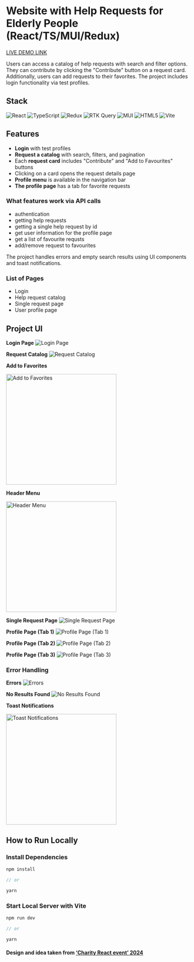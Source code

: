 # Website with Help Requests for Elderly People (React/TS/MUI/Redux)

[LIVE DEMO LINK](https://help-requests-app.netlify.app/)

Users can access a catalog of help requests with search and filter options. They can contribute by clicking the "Contribute" button on a request card. Additionally, users can add requests to their favorites. The project includes login functionality via test profiles.

## Stack

![React](https://img.shields.io/badge/react-%2320232a.svg?style=for-the-badge&logo=react&logoColor=%2361DAFB)
![TypeScript](https://img.shields.io/badge/TypeScript-007ACC?style=for-the-badge&logo=typescript&logoColor=white)
![Redux](https://img.shields.io/badge/Redux-593D88?style=for-the-badge&logo=redux&logoColor=white)
![RTK Query](https://img.shields.io/badge/RTK%20Query-9925ec?style=for-the-badge&logo=redux)
![MUI](https://img.shields.io/badge/Material%20UI-007FFF?style=for-the-badge&logo=mui&logoColor=white)
![HTML5](https://img.shields.io/badge/html5-%23E34F26.svg?style=for-the-badge&logo=html5&logoColor=white)
![Vite](https://img.shields.io/badge/vite-%23646CFF.svg?style=for-the-badge&logo=vite&logoColor=white)

## Features

- **Login** with test profiles
- **Request a catalog** with search, filters, and pagination
- Each **request card** includes "Contribute" and "Add to Favourites" buttons
- Clicking on a card opens the request details page
- **Profile menu** is available in the navigation bar
- **The profile page** has a tab for favorite requests

### What features work via API calls

- authentication
- getting help requests
- getting a single help request by id
- get user information for the profile page
- get a list of favourite requsts
- add/remove request to favourites

The project handles errors and empty search results using UI components and toast notifications.

### List of Pages

- Login
- Help request catalog
- Single request page
- User profile page

## Project UI

**Login Page**
<img alt='Login Page' src='./src/assets/forReadme/1-Login.webp'>

**Request Catalog**
<img alt='Request Catalog' src='./src/assets/forReadme/2-Requests-Catalog.webp'>

**Add to Favorites**

<img alt='Add to Favorites' width='300' src='./src/assets/forReadme/2.2-Add-Favourote.webp'>

**Header Menu**

<img alt='Header Menu' width='300' src='./src/assets/forReadme/3.3-Menu.webp'>

**Single Request Page**
<img alt='Single Request Page' src='./src/assets/forReadme/3-Request-Page.webp'>

**Profile Page (Tab 1)**
<img alt='Profile Page (Tab 1)' src='./src/assets/forReadme/4-Profile-tab-1.webp'>

**Profile Page (Tab 2)**
<img alt='Profile Page (Tab 2)' src='./src/assets/forReadme/4-Profile-tab-2.webp'>

**Profile Page (Tab 3)**
<img alt='Profile Page (Tab 3)' src='./src/assets/forReadme/4-Profile-tab-3.webp'>

### Error Handling

**Errors**
<img alt='Errors' src='./src/assets/forReadme/Catalog-Error.webp'>

**No Results Found**
<img alt='No Results Found' src='./src/assets/forReadme/Catalog-no-results.webp'>

**Toast Notifications**

<img alt='Toast Notifications' width='300' src='./src/assets/forReadme/toast-notifications.webp'>

## How to Run Locally

### Install Dependencies

```js
npm install

// or

yarn
```

### Start Local Server with Vite

```js
npm run dev

// or

yarn
```

#### Design and idea taken from [‘Charity React event’ 2024](https://github.com/nat-davydova/charity_event_back_oct2024/tree/main?tab=readme-ov-file)
